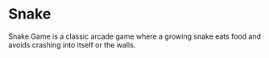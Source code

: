 # Snake
Snake Game is a classic arcade game where a growing snake eats food and avoids crashing into itself or the walls.
